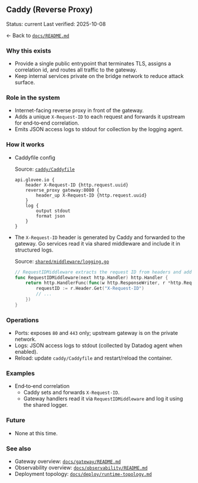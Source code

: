 ## Caddy (Reverse Proxy)

Status: current
Last verified: 2025-10-08

← Back to [`docs/README.md`](../README.md)

### Why this exists

- Provide a single public entrypoint that terminates TLS, assigns a correlation id, and routes all traffic to the gateway.
- Keep internal services private on the bridge network to reduce attack surface.

### Role in the system

- Internet-facing reverse proxy in front of the gateway.
- Adds a unique `X-Request-ID` to each request and forwards it upstream for end‑to‑end correlation.
- Emits JSON access logs to stdout for collection by the logging agent.

### How it works

- Caddyfile config

  Source: [`caddy/Caddyfile`](../../caddy/Caddyfile)

  ```
  api.glovee.io {
      header X-Request-ID {http.request.uuid}
      reverse_proxy gateway:8080 {
          header_up X-Request-ID {http.request.uuid}
      }
      log {
          output stdout
          format json
      }
  }
  ```

- The `X-Request-ID` header is generated by Caddy and forwarded to the gateway. Go services read it via shared middleware and include it in structured logs.

  Source: [`shared/middleware/logging.go`](../../shared/middleware/logging.go)

  ```go
  // RequestIDMiddleware extracts the request ID from headers and adds it to the context
  func RequestIDMiddleware(next http.Handler) http.Handler {
      return http.HandlerFunc(func(w http.ResponseWriter, r *http.Request) {
          requestID := r.Header.Get("X-Request-ID")
          // ...
      })
  }
  ```

### Operations

- Ports: exposes `80` and `443` only; upstream gateway is on the private network.
- Logs: JSON access logs to stdout (collected by Datadog agent when enabled).
- Reload: update `caddy/Caddyfile` and restart/reload the container.

### Examples

- End‑to‑end correlation
  - Caddy sets and forwards `X-Request-ID`.
  - Gateway handlers read it via `RequestIDMiddleware` and log it using the shared logger.

### Future

- None at this time.

### See also

- Gateway overview: [`docs/gateway/README.md`](../gateway/README.md)
- Observability overview: [`docs/observability/README.md`](../observability/README.md)
- Deployment topology: [`docs/deploy/runtime-topology.md`](../deploy/runtime-topology.md)
